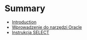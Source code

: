 # Summary

* [Introduction](README.md)
* [Wprowadzenie do narzędzi Oracle](chapter1.md)
* [Instrukcja SELECT](chapter2.md)

